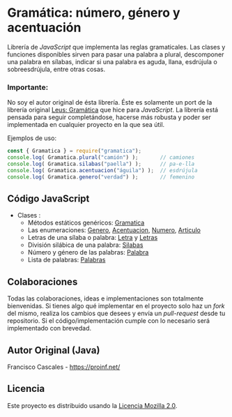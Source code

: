 Gramática: número, género y acentuación
=======================================

Librería de *JavaScript* que implementa las reglas gramaticales. Las clases y funciones disponibles sirven para pasar una palabra a plural, descomponer una palabra en sílabas, indicar si una palabra es aguda, llana, esdrújula o sobreesdrújula, entre otras cosas.

### Importante:
No soy el autor original de ésta librería. Éste es solamente un port de la librería original [Leus: Gramática](https://github.com/leus/gramatica) que hice para *JavaScript*. La librería está pensada para seguir completándose, hacerse más robusta y poder ser implementada en cualquier proyecto en la que sea útil.

Ejemplos de uso:

```js
const { Gramatica } = require("gramatica");
console.log( Gramatica.plural("camión") );       // camiones
console.log( Gramatica.silabas("paella") );      // pa-e-lla
console.log( Gramatica.acentuacion("águila") );  // esdrújula
console.log( Gramatica.genero("verdad") );       // femenino
```

Código JavaScript
-----------

-   Clases :
    -   Métodos estáticos genéricos: [Gramatica](https://github.com/DanLop618/gramatica/blob/main/src/Gramatica.js)
    -   Las enumeraciones: [Genero](https://github.com/DanLop618/gramatica/blob/main/src/Genero.js), [Acentuacion](https://github.com/DanLop618/gramatica/blob/main/src/Acentuacion.js), [Numero](https://github.com/DanLop618/gramatica/blob/main/src/Numero.js), [Articulo](https://github.com/DanLop618/gramatica/blob/main/src/Articulo.js)
    -   Letras de una sílaba o palabra: [Letra](https://github.com/DanLop618/gramatica/blob/main/src/Letra.js) y [Letras](https://github.com/DanLop618/gramatica/blob/main/src/Letras.js)
    -   División silábica de una palabra: [Silabas](https://github.com/DanLop618/gramatica/blob/main/src/Silabas.js)
    -   Número y género de las palabras: [Palabra](https://github.com/DanLop618/gramatica/blob/main/src/Palabra.js)
    -   Lista de palabras: [Palabras](https://github.com/DanLop618/gramatica/blob/main/src/Palabras.js)

Colaboraciones
--------------
Todas las colaboraciones, ideas e implementaciones son totalmente bienvenidas. Si tienes algo qué implementar en el proyecto solo haz un *fork* del mismo, realiza los cambios que desees y envía un *pull-request* desde tu repositorio. Si el código/implementación cumple con lo necesario será implementado con brevedad.

Autor Original (Java)
---------------------
Francisco Cascales - https://proinf.net/

Licencia
--------

Este proyecto es distribuido usando la [Licencia Mozilla 2.0](http://mozilla.org/MPL/2.0/).
